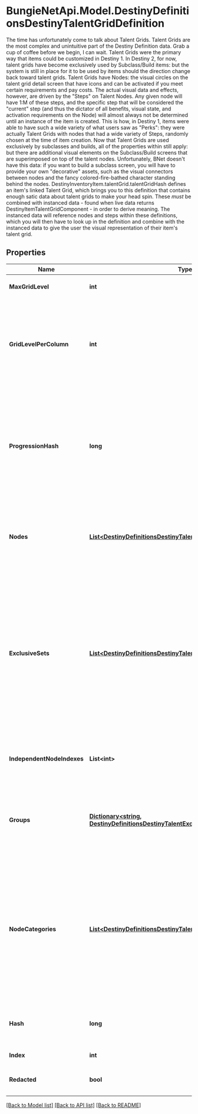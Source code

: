 # BungieNetApi.Model.DestinyDefinitionsDestinyTalentGridDefinition
The time has unfortunately come to talk about Talent Grids.  Talent Grids are the most complex and unintuitive part of the Destiny Definition data. Grab a cup of coffee before we begin, I can wait.  Talent Grids were the primary way that items could be customized in Destiny 1. In Destiny 2, for now, talent grids have become exclusively used by Subclass/Build items: but the system is still in place for it to be used by items should the direction change back toward talent grids.  Talent Grids have Nodes: the visual circles on the talent grid detail screen that have icons and can be activated if you meet certain requirements and pay costs. The actual visual data and effects, however, are driven by the \"Steps\" on Talent Nodes. Any given node will have 1:M of these steps, and the specific step that will be considered the \"current\" step (and thus the dictator of all benefits, visual state, and activation requirements on the Node) will almost always not be determined until an instance of the item is created. This is how, in Destiny 1, items were able to have such a wide variety of what users saw as \"Perks\": they were actually Talent Grids with nodes that had a wide variety of Steps, randomly chosen at the time of item creation.  Now that Talent Grids are used exclusively by subclasses and builds, all of the properties within still apply: but there are additional visual elements on the Subclass/Build screens that are superimposed on top of the talent nodes. Unfortunately, BNet doesn't have this data: if you want to build a subclass screen, you will have to provide your own \"decorative\" assets, such as the visual connectors between nodes and the fancy colored-fire-bathed character standing behind the nodes.  DestinyInventoryItem.talentGrid.talentGridHash defines an item's linked Talent Grid, which brings you to this definition that contains enough satic data about talent grids to make your head spin. These *must* be combined with instanced data - found when live data returns DestinyItemTalentGridComponent - in order to derive meaning. The instanced data will reference nodes and steps within these definitions, which you will then have to look up in the definition and combine with the instanced data to give the user the visual representation of their item's talent grid.
## Properties

Name | Type | Description | Notes
------------ | ------------- | ------------- | -------------
**MaxGridLevel** | **int** | The maximum possible level of the Talent Grid: at this level, any nodes are allowed to be activated. | [optional] 
**GridLevelPerColumn** | **int** | The meaning of this has been lost in the sands of time: it still exists as a property, but appears to be unused in the modern UI of talent grids. It used to imply that each visual \&quot;column\&quot; of talent nodes required identical progression levels in order to be activated. Returning this value in case it is still useful to someone? Perhaps it&#39;s just a bit of interesting history. | [optional] 
**ProgressionHash** | **long** | The hash identifier of the Progression (DestinyProgressionDefinition) that drives whether and when Talent Nodes can be activated on the Grid. Items will have instances of this Progression, and will gain experience that will eventually cause the grid to increase in level. As the grid&#39;s level increases, it will cross the threshold where nodes can be activated. See DestinyTalentGridStepDefinition&#39;s activation requirements for more information. | [optional] 
**Nodes** | [**List&lt;DestinyDefinitionsDestinyTalentNodeDefinition&gt;**](DestinyDefinitionsDestinyTalentNodeDefinition.md) | The list of Talent Nodes on the Grid (recall that Nodes themselves are really just locations in the UI to show whatever their current Step is. You will only know the current step for a node by retrieving instanced data through platform calls to the API that return DestinyItemTalentGridComponent). | [optional] 
**ExclusiveSets** | [**List&lt;DestinyDefinitionsDestinyTalentNodeExclusiveSetDefinition&gt;**](DestinyDefinitionsDestinyTalentNodeExclusiveSetDefinition.md) | Talent Nodes can exist in \&quot;exclusive sets\&quot;: these are sets of nodes in which only a single node in the set can be activated at any given time. Activating a node in this set will automatically deactivate the other nodes in the set (referred to as a \&quot;Swap\&quot;).  If a node in the exclusive set has already been activated, the game will not charge you materials to activate another node in the set, even if you have never activated it before, because you already paid the cost to activate one node in the set.  Not to be confused with Exclusive Groups. (how the heck do we NOT get confused by that? Jeez) See the groups property for information about that only-tangentially-related concept. | [optional] 
**IndependentNodeIndexes** | **List&lt;int&gt;** | This is a quick reference to the indexes of nodes that are not part of exclusive sets. Handy for knowing which talent nodes can only be activated directly, rather than via swapping. | [optional] 
**Groups** | [**Dictionary&lt;string, DestinyDefinitionsDestinyTalentExclusiveGroup&gt;**](DestinyDefinitionsDestinyTalentExclusiveGroup.md) | Talent Nodes can have \&quot;Exclusive Groups\&quot;. These are not to be confused with Exclusive Sets (see exclusiveSets property).  Look at the definition of DestinyTalentExclusiveGroup for more information and how they work. These groups are keyed by the \&quot;groupHash\&quot; from DestinyTalentExclusiveGroup. | [optional] 
**NodeCategories** | [**List&lt;DestinyDefinitionsDestinyTalentNodeCategory&gt;**](DestinyDefinitionsDestinyTalentNodeCategory.md) | BNet wants to show talent nodes grouped by similar purpose with localized titles. This is the ordered list of those categories: if you want to show nodes by category, you can iterate over this list, render the displayProperties for the category as the title, and then iterate over the talent nodes referenced by the category to show the related nodes.  Note that this is different from Exclusive Groups or Sets, because these categories also incorporate \&quot;Independent\&quot; nodes that belong to neither sets nor groups. These are purely for visual grouping of nodes rather than functional grouping. | [optional] 
**Hash** | **long** | The unique identifier for this entity. Guaranteed to be unique for the type of entity, but not globally.  When entities refer to each other in Destiny content, it is this hash that they are referring to. | [optional] 
**Index** | **int** | The index of the entity as it was found in the investment tables. | [optional] 
**Redacted** | **bool** | If this is true, then there is an entity with this identifier/type combination, but BNet is not yet allowed to show it. Sorry! | [optional] 

[[Back to Model list]](../README.md#documentation-for-models) [[Back to API list]](../README.md#documentation-for-api-endpoints) [[Back to README]](../README.md)

